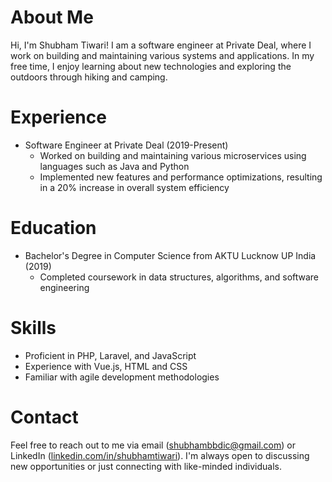 # About Me

Hi, I'm Shubham Tiwari! I am a software engineer at Private Deal, where I work on building and maintaining various systems and applications. In my free time, I enjoy learning about new technologies and exploring the outdoors through hiking and camping.

# Experience

- Software Engineer at Private Deal (2019-Present)
  - Worked on building and maintaining various microservices using languages such as Java and Python
  - Implemented new features and performance optimizations, resulting in a 20% increase in overall system efficiency
# Education

- Bachelor's Degree in Computer Science from AKTU Lucknow UP India (2019)
  - Completed coursework in data structures, algorithms, and software engineering
 
# Skills

- Proficient in PHP, Laravel, and JavaScript
- Experience with Vue.js, HTML and CSS
- Familiar with agile development methodologies

# Contact

Feel free to reach out to me via email (shubhambbdic@gmail.com) or LinkedIn ([linkedin.com/in/shubhamtiwari](https://www.linkedin.com/in/shubham-tiwari-839885195)). I'm always open to discussing new opportunities or just connecting with like-minded individuals.
